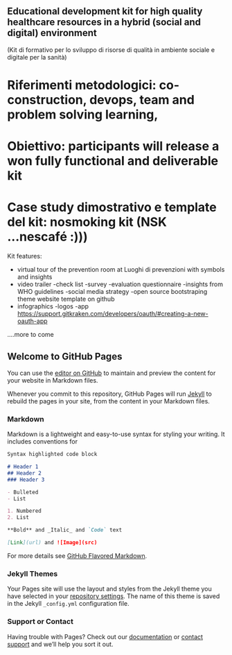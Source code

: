 ## Educational development kit for high quality healthcare resources in a hybrid (social and digital) environment
(Kit di formativo per lo sviluppo di risorse di qualità in ambiente sociale e digitale per la sanità)

# Riferimenti metodologici: co-construction, devops, team and problem solving learning,

# Obiettivo: participants will release a won fully functional and deliverable kit

# Case study dimostrativo e template del kit: nosmoking kit (NSK ...nescafé :)))

Kit features:
- virtual tour of the prevention room at Luoghi di prevenzioni with symbols and insights
- video trailer
-check list
-survey
-evaluation questionnaire
-insights from WHO guidelines
-social media strategy
-open source bootstraping theme website template on github
- infographics
-logos
-app https://support.gitkraken.com/developers/oauth/#creating-a-new-oauth-app

....more to come

## Welcome to GitHub Pages

You can use the [editor on GitHub](https://github.com/treseizero/myanmarkit/edit/master/index.md) to maintain and preview the content for your website in Markdown files.

Whenever you commit to this repository, GitHub Pages will run [Jekyll](https://jekyllrb.com/) to rebuild the pages in your site, from the content in your Markdown files.

### Markdown

Markdown is a lightweight and easy-to-use syntax for styling your writing. It includes conventions for

```markdown
Syntax highlighted code block

# Header 1
## Header 2
### Header 3

- Bulleted
- List

1. Numbered
2. List

**Bold** and _Italic_ and `Code` text

[Link](url) and ![Image](src)
```

For more details see [GitHub Flavored Markdown](https://guides.github.com/features/mastering-markdown/).

### Jekyll Themes

Your Pages site will use the layout and styles from the Jekyll theme you have selected in your [repository settings](https://github.com/treseizero/myanmarkit/settings). The name of this theme is saved in the Jekyll `_config.yml` configuration file.

### Support or Contact

Having trouble with Pages? Check out our [documentation](https://help.github.com/categories/github-pages-basics/) or [contact support](https://github.com/contact) and we’ll help you sort it out.
